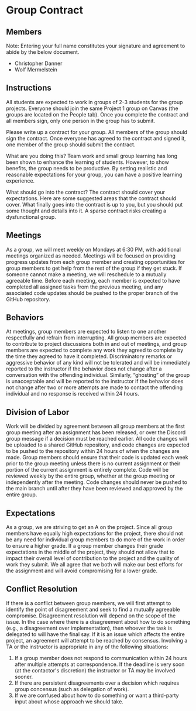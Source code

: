 # Group Contract

## Members
Note: Entering your full name constitutes your signature and agreement to abide
by the below document.

- Christopher Danner
- Wolf Mermelstein

## Instructions

All students are expected to work in groups of 2-3 students for the group
projects. Everyone should join the same Project 1 group on Canvas (the groups
are located on the People tab). Once you complete the contract and all members
sign, only one person in the group has to submit.

Please write up a contract for your group. All members of the group should
sign the contract. Once everyone has agreed to the contract and signed it, one
member of the group should submit the contract.

What are you doing this? Team work and small group learning has long been shown
to enhance the learning of students. However, to show benefits, the group
needs to be productive. By setting realistic and reasonable expectations for
your group, you can have a positive learning experience.

What should go into the contract? The contract should cover your expectations.
Here are some suggested areas that the contract should cover. What finally
goes into the contract is up to you, but you should put some thought and
details into it. A sparse contract risks creating a dysfunctional group.

## Meetings

As a group, we will meet weekly on Mondays at 6:30 PM, with additional meetings
organized as needed. Meetings will be focused on providing progress updates
from each group member and creating opportunities for group members to get help
from the rest of the group if they get stuck. If someone cannot make a meeting,
we will reschedule to a mutually agreeable time. Before each meeting, each
member is expected to have completed all assigned tasks from the previous
meeting, and any associated code updates should be pushed to the proper branch
of the GitHub repository.

## Behaviors

At meetings, group members are expected to listen to one another respectfully
and refrain from interrupting. All group members are expected to contribute to
project discussions both in and out of meetings, and group members are expected
to complete any work they agreed to complete by the time they agreed to have it
completed. Discriminatory remarks or aggressive behavior of any kind will not
be tolerated and will be immediately reported to the instructor if the behavior
does not change after a conversation with the offending individual. Similarly,
“ghosting” of the group is unacceptable and will be reported to the instructor
if the behavior does not change after two or more attempts are made to contact
the offending individual and no response is received within 24 hours.

## Division of Labor

Work will be divided by agreement between all group members at the first group
meeting after an assignment has been released, or over the Discord group
message if a decision must be reached earlier. All code changes will be
uploaded to a shared GitHub repository, and code changes are expected to be
pushed to the repository within 24 hours of when the changes are made. Group
members should ensure that their code is updated each week prior to the group
meeting unless there is no current assignment or their portion of the current
assignment is entirely complete. Code will be reviewed weekly by the entire
group, whether at the group meeting or independently after the meeting. Code
changes should never be pushed to the main branch until after they have been
reviewed and approved by the entire group.

## Expectations

As a group, we are striving to get an A on the project. Since all group
members have equally high expectations for the project, there should not be
any need for individual group members to do more of the work in order to
ensure a higher grade. If a group member changes their grade expectations
in the middle of the project, they should not allow that to impact their
overall level of contribution to the project and the quality of work they
submit. We all agree that we both will make our best efforts for the
assignment and will avoid compromising for a lower grade.

## Conflict Resolution

If there is a conflict between group members, we will first attempt to identify
the point of disagreement and seek to find a mutually agreeable compromise.
Disagreement resolution will depend on the scope of the issue. In the case
where there is a disagreement about how to do something (e.g., a disagreement
over implementation), then whoever the task is delegated to will have the final
say. If it is an issue which affects the entire project, an agreement will
attempt to be reached by consensus. Involving a TA or the instructor is
appropriate in any of the following situations:

1) If a group member does not respond to communication within 24 hours after
multiple attempts at correspondence. If the deadline is very soon (at the
contactor's discretion) the instructor or TA may be involved sooner.
2) If there are persistent disagreements over a decision which requires group
concensus (such as delegation of work).
3) If we are confused about how to do something or want a third-party input
about whose approach we should take.


